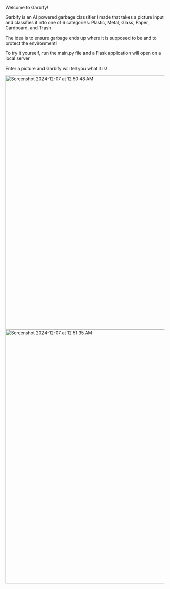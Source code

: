 Welcome to Garbify! 

Garbify is an AI powered garbage classifier I made that takes a picture input and classifies it into one of 6 categories: 
Plastic, Metal, Glass, Paper, Cardboard, and Trash

The idea is to ensure garbage ends up where it is supposed to be and to protect the environment!

To try it yourself, run the main.py file and a Flask application will open on a local server

Enter a picture and Garbify will tell you what it is!


<img width="800" alt="Screenshot 2024-12-07 at 12 50 48 AM" src="https://github.com/user-attachments/assets/3b297fa4-ffcc-4e5c-9eb5-62e25dc102f1">

<img width="800" alt="Screenshot 2024-12-07 at 12 51 35 AM" src="https://github.com/user-attachments/assets/baafeb40-9eb7-493c-8b7f-a66bd6704104">




